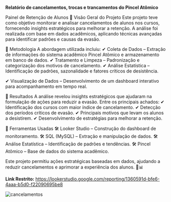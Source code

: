 **Relatório de cancelamentos, trocas e trancamentos do Pincel Atômico**

Painel de Retenção de Alunos
📌 Visão Geral do Projeto
Este projeto teve como objetivo monitorar e analisar cancelamentos de alunos nos cursos, fornecendo insights estratégicos para melhorar a retenção. A análise foi realizada com base em dados acadêmicos, aplicando técnicas avançadas para identificar padrões e causas da evasão.

📌 Metodologia
A abordagem utilizada incluiu:
✔ Coleta de Dados – Extração de informações do sistema acadêmico Pincel Atômico e armazenamento em banco de dados.
✔ Tratamento e Limpeza – Padronização e categorização dos motivos de cancelamento.
✔ Análise Estatística – Identificação de padrões, sazonalidade e fatores críticos de desistência.

✔ Visualização de Dados – Desenvolvimento de um dashboard interativo para acompanhamento em tempo real.

📌 Resultados
A análise revelou insights estratégicos que ajudaram na formulação de ações para reduzir a evasão. Entre os principais achados:
✔ Identificação dos cursos com maior índice de cancelamento.
✔ Detecção dos períodos críticos de evasão.
✔ Principais motivos que levam os alunos a desistirem.
✔ Desenvolvimento de estratégias para melhorar a retenção.

📌 Ferramentas Usadas
🛠 Looker Studio – Construção do dashboard de monitoramento.
🛠 SQL (MySQL) – Extração e manipulação de dados.
🛠 Análise Estatística – Identificação de padrões e tendências.
🛠 Pincel Atômico – Base de dados do sistema acadêmico.

Este projeto permitiu ações estratégicas baseadas em dados, ajudando a reduzir cancelamentos e aprimorar a experiência dos alunos. 🚀📊

**Link Restrito:** https://lookerstudio.google.com/reporting/1360591d-bfe6-4aaa-b5d0-f22090695be8

![cancelamentos](https://github.com/user-attachments/assets/44845314-8607-4c26-9677-4f8802a671e9)
